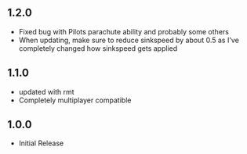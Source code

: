 ## 1.2.0
* Fixed bug with Pilots parachute ability and probably some others
* When updating, make sure to reduce sinkspeed by about 0.5 as I've completely changed how sinkspeed gets applied

## 1.1.0
* updated with rmt
* Completely multiplayer compatible

## 1.0.0
* Initial Release
